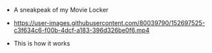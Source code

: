 - A sneakpeak of my Movie Locker

- https://user-images.githubusercontent.com/80039790/152697525-c3f634c6-f00b-4dcf-a183-396d326be0f6.mp4

- This is how it works
